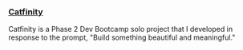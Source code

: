 ### [Catfinity](http://catfinity.herokuapp.com)
Catfinity is a Phase 2 Dev Bootcamp solo project that I developed in response to the prompt, "Build something beautiful and meaningful."
